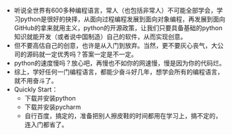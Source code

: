 * 听说全世界有600多种编程语言，常人（也包括非常人）不可能全部学会，学习python是很好的抉择，从面向过程编程发展到面向对象编程，再发展到面向GitHub的拿来就用主义，python的开源政策，让我们只要具备基础的python知识就能开发（或者说中国制造）自己的软件，从而实现创意。
* 但不要高估自己的创意，也许是从入门到放弃。当然，更不要灰心丧气，大公司的源码就一定优秀吗？答案一定是不一定。  
* python的速度慢吗？放心吧，再慢也不如你的网速慢，慢是因为你的代码烂。
* 综上，学好任何一门编程语言，都能少奋斗好几年，想学会所有的编程语言，就不用奋斗了。
* Quickly Start：
  * 下载并安装python
  * 下载并安装pycharm 
  * 自行百度，搞定的，准备把别人擦皮鞋的时间都用在学习上，搞不定的，连入门都省了。